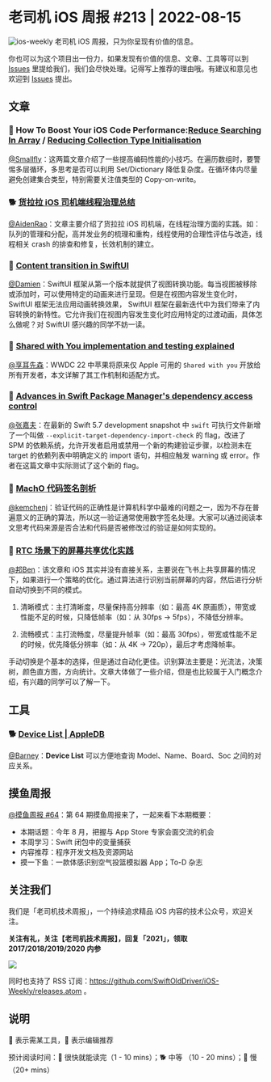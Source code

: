 # 老司机 iOS 周报 #213 | 2022-08-15

![ios-weekly](https://github.com/SwiftOldDriver/iOS-Weekly/blob/master/assets/ios-weekly.png?raw=true)
老司机 iOS 周报，只为你呈现有价值的信息。

你也可以为这个项目出一份力，如果发现有价值的信息、文章、工具等可以到 [Issues](https://github.com/SwiftOldDriver/iOS-Weekly/issues) 里提给我们，我们会尽快处理。记得写上推荐的理由哦。有建议和意见也欢迎到 [Issues](https://github.com/SwiftOldDriver/iOS-Weekly/issues) 提出。

## 文章

### 🐎 How To Boost Your iOS Code Performance:[Reduce Searching In Array](https://betterprogramming.pub/how-to-boost-your-ios-code-performance-reduce-searching-an-array-55fbdfee2050) / [Reducing Collection Type Initialisation](https://betterprogramming.pub/how-to-boost-your-ios-code-performance-by-reducing-collection-type-initialisation-564bffee94a3)

[@Smallfly](https://github.com/iostalks)：这两篇文章介绍了一些提高编码性能的小技巧。在遍历数组时，要警惕多层循环，多思考是否可以利用 Set/Dictionary 降低复杂度。在循环体内尽量避免创建集合类型，特别需要关注值类型的 Copy-on-write。

### 🐕 [货拉拉 iOS 司机端线程治理总结](https://juejin.cn/post/7129391597967376415)

[@AidenRao](https://weibo.com/AidenRao)：文章主要介绍了货拉拉 iOS 司机端，在线程治理方面的实践。如：队列的管理和分配，高并发业务的梳理和重构，线程使用的合理性评估与改造，线程相关 crash 的排查和修复，长效机制的建立。

### 🐎 [Content transition in SwiftUI](https://swiftwithmajid.com/2022/08/02/content-transition-in-swiftui/)

[@Damien](https://github.com/ZengyiMa)：SwiftUI 框架从第一个版本就提供了视图转换功能。每当视图被移除或添加时，可以使用特定的动画来进行呈现。但是在视图内容发生变化时，SwiftUI 框架无法应用动画转换效果， SwiftUI 框架在最新迭代中为我们带来了内容转换的新特性。它允许我们在视图内容发生变化时应用特定的过渡动画，具体怎么做呢？对 SwiftUI 感兴趣的同学不妨一读。

### 🐢 [Shared with You implementation and testing explained](https://www.avanderlee.com/swift/shared-with-you/)

[@享耳先森](https://github.com/iblacksun)：WWDC 22 中苹果将原来仅 Apple 可用的 `Shared with you` 开放给所有开发者，本文详解了其工作机制和适配方式。

### 🐎 [Advances in Swift Package Manager's dependency access control](https://www.polpiella.dev/advances-in-swift-package-access-control/)

[@张嘉夫](https://github.com/josephchang10)：在最新的 Swift 5.7 development snapshot 中 `swift` 可执行文件新增了一个叫做 `--explicit-target-dependency-import-check` 的 flag，改进了 SPM 的依赖系统，允许开发者启用或禁用一个新的构建验证步骤，以检测未在 target 的依赖列表中明确定义的 import 语句，并相应触发 warning 或 error。作者在这篇文章中实际测试了这个新的 flag。

### 🐎 [MachO 代码签名剖析](https://juejin.cn/post/7017842746937311246)

[@kemchenj](https://juejin.cn/post/7017842746937311246)：验证代码的正确性是计算机科学中最难的问题之一，因为不存在普遍意义的正确的算法，所以这一验证通常使用数字签名处理。大家可以通过阅读本文思考代码来源是否合法和代码是否被修改过的验证是如何实现的。

### 🐎 [RTC 场景下的屏幕共享优化实践](https://mp.weixin.qq.com/s/tyD_y0xhCMEJg0tfTelHfA)

[@邦Ben](https://weibo.com/linwenbang)：该文章和 iOS 其实并没有直接关系，主要说在飞书上共享屏幕的情况下，如果进行一个策略的优化。通过算法进行识别当前屏幕的内容，然后进行分析自动切换到不同的模式。

1. 清晰模式：主打清晰度，尽量保持高分辨率（如：最高 4K 原画质），带宽或性能不足的时候，只降低帧率（如：从 30fps -> 5fps），不降低分辨率。

2. 流畅模式：主打流畅度，尽量提升帧率（如：最高 30fps），带宽或性能不足的时候，优先降低分辨率（如：从 4K -> 720p），最后才考虑降帧率。

手动切换是个基本的选择，但是通过自动化更佳。识别算法主要是：光流法，决策树，颜色直方图，方向统计。文章大体做了一些介绍，但是也比较属于入门概念介绍，有兴趣的同学可以了解一下。

## 工具

### 🐕 [Device List | AppleDB](https://appledb.dev/device-list.html)

[@Barney](https://github.com/BarneyZhaoooo)：**Device List** 可以方便地查询 Model、Name、Board、Soc 之间的对应关系。

## 摸鱼周报

[@摸鱼周报 #64](https://mp.weixin.qq.com/s/Bd9MZDqmvmgp1UTr5WKPig)：第 64 期摸鱼周报来了，一起来看下本期概要：

* 本期话题：今年 8 月，把握与 App Store 专家会面交流的机会
* 本周学习：Swift 闭包中的变量捕获
* 内容推荐：程序开发文档及资源网站
* 摸一下鱼：一款体感识别空气投篮模拟器 App；To-D 杂志

## 关注我们

我们是「老司机技术周报」，一个持续追求精品 iOS 内容的技术公众号，欢迎关注。

**关注有礼，关注【老司机技术周报】，回复「2021」，领取 2017/2018/2019/2020 内参**

![](https://github.com/SwiftOldDriver/iOS-Weekly/blob/master/assets/qrcode_for_wechat.jpg?raw=true)

同时也支持了 RSS 订阅：<https://github.com/SwiftOldDriver/iOS-Weekly/releases.atom> 。

## 说明

🚧 表示需某工具，🌟 表示编辑推荐

预计阅读时间：🐎 很快就能读完（1 - 10 mins）；🐕 中等 （10 - 20 mins）；🐢 慢（20+ mins）

